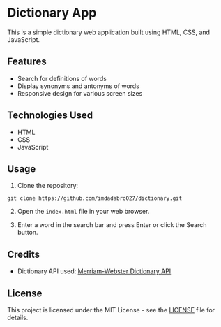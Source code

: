 # Dictionary App

This is a simple dictionary web application built using HTML, CSS, and JavaScript.

## Features

- Search for definitions of words
- Display synonyms and antonyms of words
- Responsive design for various screen sizes

## Technologies Used

- HTML
- CSS
- JavaScript

## Usage

1. Clone the repository:

```git clone https://github.com/imdadabro027/dictionary.git```


2. Open the `index.html` file in your web browser.

3. Enter a word in the search bar and press Enter or click the Search button.

## Credits

- Dictionary API used: [Merriam-Webster Dictionary API](https://www.dictionaryapi.com/)

## License

This project is licensed under the MIT License - see the [LICENSE](LICENSE) file for details.
